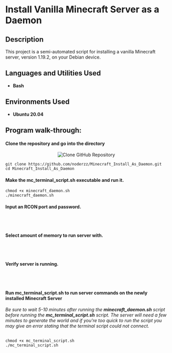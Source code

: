 <h1>Install Vanilla Minecraft Server as a Daemon</h1>

<h2>Description</h2>
This project is a semi-automated script for installing a vanilla Minecraft server, version 1.19.2, on your Debian device.
<br />


<h2>Languages and Utilities Used</h2>

- <b>Bash</b> 

<h2>Environments Used </h2>

- <b>Ubuntu 20.04</b> 

<h2>Program walk-through:</h2>

<h4>Clone the repository and go into the directory</h4>
<p align="center">
<img src="https://imgur.com/4Oj7BEW.png" alt="Clone GitHub Repository" class="center">
</p>

```
git clone https://github.com/noderzz/Minecraft_Install_As_Daemon.git
cd Minecraft_Install_As_Daemon
```

<h4>Make the mc_terminal_script.sh executable and run it.</h4>

```
chmod +x minecraft_daemon.sh
./minecraft_daemon.sh
```
<h4>Input an RCON port and password.</h4>
<br />
<br />
<h4>Select amount of memory to run server with.</h4>
<br />
<br />
<h4>Verify server is running.</h4>
<br />
<br />
<h4>Run mc_terminal_script.sh to run server commands on the newly installed Minecraft Server</h4>
<i>Be sure to wait 5-10 minutes after running the <strong>minecraft_daemon.sh</strong> script before running the <strong>mc_terminal_script.sh</strong> script.  The server will need a few minutes to generate the world and if you're too quick to run the script you may give an error stating that the terminal script could not connect.</i>
<br></br>

```
chmod +x mc_terminal_script.sh
./mc_terminal_script.sh
```

<!--
 ```diff
- text in red
+ text in green
! text in orange
# text in gray
@@ text in purple (and bold)@@
```
--!>
